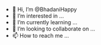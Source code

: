 - 👋 Hi, I’m @BhadaniHappy
- 👀 I’m interested in ...
- 🌱 I’m currently learning ...
- 💞️ I’m looking to collaborate on ...
- 📫 How to reach me ...

<!---
BhadaniHappy/BhadaniHappy is a ✨ special ✨ repository because its `README.md` (this file) appears on your GitHub profile.
You can click the Preview link to take a look at your changes.
--->
